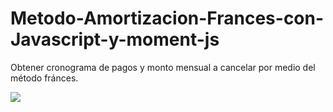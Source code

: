 # Metodo-Amortizacion-Frances-con-Javascript-y-moment-js

Obtener cronograma de pagos y monto mensual a cancelar por medio del método fránces.

<img src="https://github.com/erickcernarequejo/Metodo-Amortizacion-Frances-con-Javascript-y-moment-js/blob/master/metodofrances.png"/>
